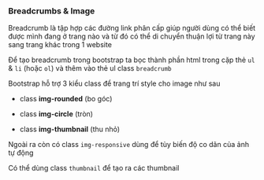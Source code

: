 
### Breadcrumbs & Image

Breadcrumb là tập hợp các đường link phân cấp giúp người dùng có thể biết được mình đang ở trang nào và từ đó có thể di chuyển thuận lợi từ trang này sang trang khác trong 1 website

Để tạo breadcrumb trong bootstrap ta bọc thành phần html trong cặp thẻ `ul` & `li` (hoặc `ol`) và thêm vào thẻ ul class `breadcrumb`

Bootstrap hỗ trợ 3 kiểu class để trang trí style cho image như sau

- class **img-rounded** (bo góc)

- class **img-circle** (tròn)

- class **img-thumbnail** (thu nhỏ)

Ngoài ra còn có class `img-responsive` dùng để tùy biến độ co dãn của ảnh tự động

Có thể dùng class `thumbnail` để tạo ra các thumbnail
